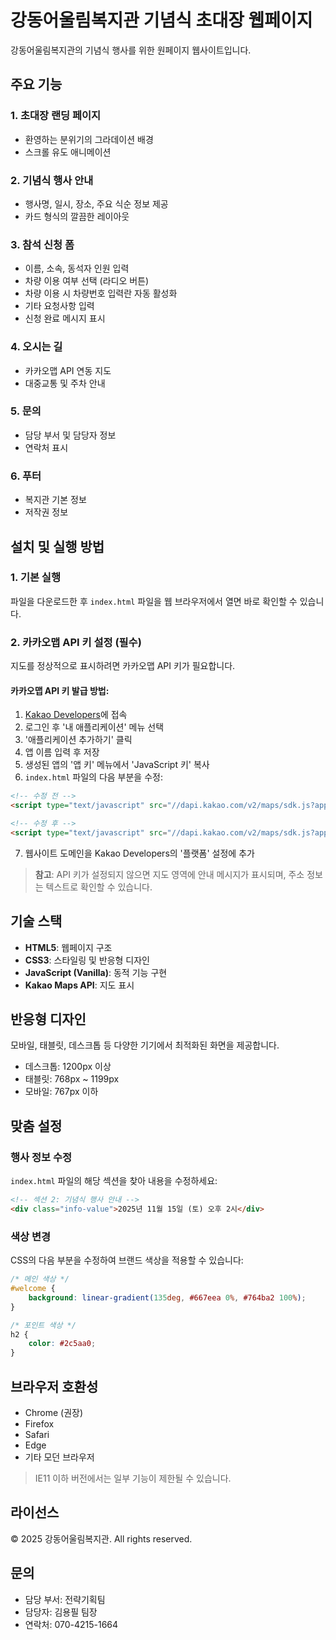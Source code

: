 # 강동어울림복지관 기념식 초대장 웹페이지

강동어울림복지관의 기념식 행사를 위한 원페이지 웹사이트입니다.

## 주요 기능

### 1. 초대장 랜딩 페이지
- 환영하는 분위기의 그라데이션 배경
- 스크롤 유도 애니메이션

### 2. 기념식 행사 안내
- 행사명, 일시, 장소, 주요 식순 정보 제공
- 카드 형식의 깔끔한 레이아웃

### 3. 참석 신청 폼
- 이름, 소속, 동석자 인원 입력
- 차량 이용 여부 선택 (라디오 버튼)
- 차량 이용 시 차량번호 입력란 자동 활성화
- 기타 요청사항 입력
- 신청 완료 메시지 표시

### 4. 오시는 길
- 카카오맵 API 연동 지도
- 대중교통 및 주차 안내

### 5. 문의
- 담당 부서 및 담당자 정보
- 연락처 표시

### 6. 푸터
- 복지관 기본 정보
- 저작권 정보

## 설치 및 실행 방법

### 1. 기본 실행
파일을 다운로드한 후 `index.html` 파일을 웹 브라우저에서 열면 바로 확인할 수 있습니다.

### 2. 카카오맵 API 키 설정 (필수)
지도를 정상적으로 표시하려면 카카오맵 API 키가 필요합니다.

#### 카카오맵 API 키 발급 방법:
1. [Kakao Developers](https://developers.kakao.com/)에 접속
2. 로그인 후 '내 애플리케이션' 메뉴 선택
3. '애플리케이션 추가하기' 클릭
4. 앱 이름 입력 후 저장
5. 생성된 앱의 '앱 키' 메뉴에서 'JavaScript 키' 복사
6. `index.html` 파일의 다음 부분을 수정:

```html
<!-- 수정 전 -->
<script type="text/javascript" src="//dapi.kakao.com/v2/maps/sdk.js?appkey=YOUR_KAKAO_APP_KEY"></script>

<!-- 수정 후 -->
<script type="text/javascript" src="//dapi.kakao.com/v2/maps/sdk.js?appkey=발급받은_JavaScript_키"></script>
```

7. 웹사이트 도메인을 Kakao Developers의 '플랫폼' 설정에 추가

> **참고**: API 키가 설정되지 않으면 지도 영역에 안내 메시지가 표시되며, 주소 정보는 텍스트로 확인할 수 있습니다.

## 기술 스택

- **HTML5**: 웹페이지 구조
- **CSS3**: 스타일링 및 반응형 디자인
- **JavaScript (Vanilla)**: 동적 기능 구현
- **Kakao Maps API**: 지도 표시

## 반응형 디자인

모바일, 태블릿, 데스크톱 등 다양한 기기에서 최적화된 화면을 제공합니다.

- 데스크톱: 1200px 이상
- 태블릿: 768px ~ 1199px
- 모바일: 767px 이하

## 맞춤 설정

### 행사 정보 수정
`index.html` 파일의 해당 섹션을 찾아 내용을 수정하세요:

```html
<!-- 섹션 2: 기념식 행사 안내 -->
<div class="info-value">2025년 11월 15일 (토) 오후 2시</div>
```

### 색상 변경
CSS의 다음 부분을 수정하여 브랜드 색상을 적용할 수 있습니다:

```css
/* 메인 색상 */
#welcome {
    background: linear-gradient(135deg, #667eea 0%, #764ba2 100%);
}

/* 포인트 색상 */
h2 {
    color: #2c5aa0;
}
```

## 브라우저 호환성

- Chrome (권장)
- Firefox
- Safari
- Edge
- 기타 모던 브라우저

> IE11 이하 버전에서는 일부 기능이 제한될 수 있습니다.

## 라이선스

© 2025 강동어울림복지관. All rights reserved.

## 문의

- 담당 부서: 전략기획팀
- 담당자: 김용필 팀장
- 연락처: 070-4215-1664